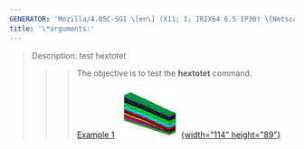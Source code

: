 ```yaml
---
GENERATOR: 'Mozilla/4.05C-SGI \[en\] (X11; I; IRIX64 6.5 IP30) \[Netscape\]'
title: '\*arguments:'
---
```


> Description: test hextotet
>
> > > The objective is to test the **hextotet** command.\
> > >  \
> > > [Example 1](description_hextet.html)
> > > [![](image/output_tet_tn.gif){width="114"
> > > height="89"}](description_hextet.html)
